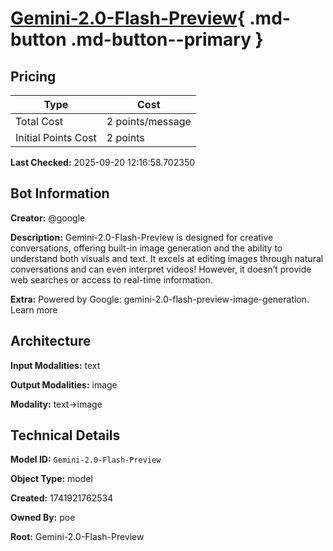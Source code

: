# [Gemini-2.0-Flash-Preview](https://poe.com/Gemini-2.0-Flash-Preview){ .md-button .md-button--primary }

## Pricing

| Type | Cost |
|------|------|
| Total Cost | 2 points/message |
| Initial Points Cost | 2 points |

**Last Checked:** 2025-09-20 12:16:58.702350


## Bot Information

**Creator:** @google

**Description:** Gemini-2.0-Flash-Preview is designed for creative conversations, offering built-in image generation and the ability to understand both visuals and text. It excels at editing images through natural conversations and can even interpret videos! However, it doesn’t provide web searches or access to real-time information.

**Extra:** Powered by Google: gemini-2.0-flash-preview-image-generation. Learn more


## Architecture

**Input Modalities:** text

**Output Modalities:** image

**Modality:** text->image


## Technical Details

**Model ID:** `Gemini-2.0-Flash-Preview`

**Object Type:** model

**Created:** 1741921762534

**Owned By:** poe

**Root:** Gemini-2.0-Flash-Preview

